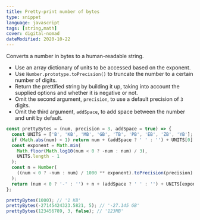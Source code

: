 ```yaml
---
title: Pretty-print number of bytes
type: snippet
language: javascript
tags: [string,math]
cover: digital-nomad
dateModified: 2020-10-22
---
```


Converts a number in bytes to a human-readable string.

- Use an array dictionary of units to be accessed based on the exponent.
- Use `Number.prototype.toPrecision()` to truncate the number to a certain number of digits.
- Return the prettified string by building it up, taking into account the supplied options and whether it is negative or not.
- Omit the second argument, `precision`, to use a default precision of `3` digits.
- Omit the third argument, `addSpace`, to add space between the number and unit by default.

```js
const prettyBytes = (num, precision = 3, addSpace = true) => {
  const UNITS = ['B', 'KB', 'MB', 'GB', 'TB', 'PB', 'EB', 'ZB', 'YB'];
  if (Math.abs(num) < 1) return num + (addSpace ? ' ' : '') + UNITS[0];
  const exponent = Math.min(
    Math.floor(Math.log10(num < 0 ? -num : num) / 3),
    UNITS.length - 1
  );
  const n = Number(
    ((num < 0 ? -num : num) / 1000 ** exponent).toPrecision(precision)
  );
  return (num < 0 ? '-' : '') + n + (addSpace ? ' ' : '') + UNITS[exponent];
};

prettyBytes(1000); // '1 KB'
prettyBytes(-27145424323.5821, 5); // '-27.145 GB'
prettyBytes(123456789, 3, false); // '123MB'
```
